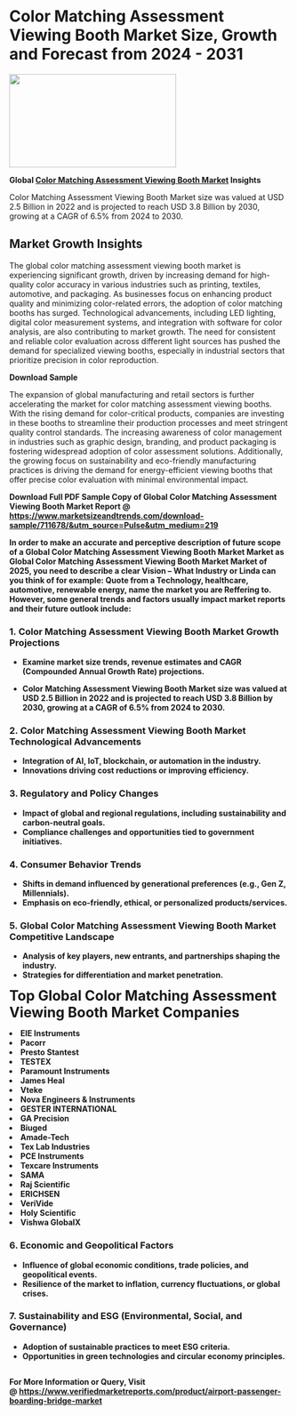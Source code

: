 <H1>Color Matching Assessment Viewing Booth Market Size, Growth and Forecast from 2024 - 2031</H1><img class="aligncenter size-medium wp-image-584254" src="https://thirdeyenews.in/wp-content/uploads/2024/09/Global-Market-Research-300x168.jpeg" alt="" width="300" height="168" /><p><strong>Global&nbsp;<a href="https://www.marketsizeandtrends.com/download-sample/711678/&amp;utm_source=Pulse&amp;utm_medium=219">Color Matching Assessment Viewing Booth Market</a> Insights</strong></p><p>Color Matching Assessment Viewing Booth Market size was valued at USD 2.5 Billion in 2022 and is projected to reach USD 3.8 Billion by 2030, growing at a CAGR of 6.5% from 2024 to 2030.</p><p><h2>Market Growth Insights</h2> <p>The global color matching assessment viewing booth market is experiencing significant growth, driven by increasing demand for high-quality color accuracy in various industries such as printing, textiles, automotive, and packaging. As businesses focus on enhancing product quality and minimizing color-related errors, the adoption of color matching booths has surged. Technological advancements, including LED lighting, digital color measurement systems, and integration with software for color analysis, are also contributing to market growth. The need for consistent and reliable color evaluation across different light sources has pushed the demand for specialized viewing booths, especially in industrial sectors that prioritize precision in color reproduction.</p> <p><strong>Download Sample</strong></p> <p>The expansion of global manufacturing and retail sectors is further accelerating the market for color matching assessment viewing booths. With the rising demand for color-critical products, companies are investing in these booths to streamline their production processes and meet stringent quality control standards. The increasing awareness of color management in industries such as graphic design, branding, and product packaging is fostering widespread adoption of color assessment solutions. Additionally, the growing focus on sustainability and eco-friendly manufacturing practices is driving the demand for energy-efficient viewing booths that offer precise color evaluation with minimal environmental impact.</p> <p><strong></p><p><span class=""><strong>Download Full PDF Sample Copy of Global Color Matching Assessment Viewing Booth Market Report</strong> @ <a href="https://www.marketsizeandtrends.com/download-sample/711678/&amp;utm_source=Pulse&amp;utm_medium=219" target="_blank">https://www.marketsizeandtrends.com/download-sample/711678/&amp;utm_source=Pulse&amp;utm_medium=219</a></span></p><p>In order to make an accurate and perceptive description of future scope of a Global&nbsp;Color Matching Assessment Viewing Booth Market Market as Global&nbsp;Color Matching Assessment Viewing Booth Market Market of 2025, you need to describe a clear Vision &ndash; What Industry or Linda can you think of for example: Quote from a Technology, healthcare, automotive, renewable energy, name the market you are Reffering to. However, some general trends and factors usually impact market reports and their future outlook include:</p><h3>1.&nbsp;<strong>Color Matching Assessment Viewing Booth Market Growth Projections</strong></h3><ul><li>Examine market size trends, revenue estimates and CAGR (Compounded Annual Growth Rate) projections.</li><li><p>Color Matching Assessment Viewing Booth Market size was valued at USD 2.5 Billion in 2022 and is projected to reach USD 3.8 Billion by 2030, growing at a CAGR of 6.5% from 2024 to 2030.</p></li></ul><h3>2.&nbsp;<strong>Color Matching Assessment Viewing Booth Market Technological Advancements</strong></h3><ul><li>Integration of AI, IoT, blockchain, or automation in the industry.</li><li>Innovations driving cost reductions or improving efficiency.</li></ul><h3>3.&nbsp;<strong>Regulatory and Policy Changes</strong></h3><ul><li>Impact of global and regional regulations, including sustainability and carbon-neutral goals.</li><li>Compliance challenges and opportunities tied to government initiatives.</li></ul><h3>4.&nbsp;<strong>Consumer Behavior Trends</strong></h3><ul><li>Shifts in demand influenced by generational preferences (e.g., Gen Z, Millennials).</li><li>Emphasis on eco-friendly, ethical, or personalized products/services.</li></ul><h3>5.&nbsp;<strong>Global Color Matching Assessment Viewing Booth Market Competitive Landscape</strong></h3><ul><li>Analysis of key players, new entrants, and partnerships shaping the industry.</li><li>Strategies for differentiation and market penetration.</li></ul><p data-pm-slice="1 1 []"><span style="color: inherit; font-family: inherit; font-size: 25px;">Top Global Color Matching Assessment Viewing Booth Market Companies</span></p><div class="" data-test-id=""><p><li>EIE Instruments</li><li> Pacorr</li><li> Presto Stantest</li><li> TESTEX</li><li> Paramount Instruments</li><li> James Heal</li><li> Vteke</li><li> Nova Engineers & Instruments</li><li> GESTER INTERNATIONAL</li><li> GA Precision</li><li> Biuged</li><li> Amade-Tech</li><li> Tex Lab Industries</li><li> PCE Instruments</li><li> Texcare Instruments</li><li> SAMA</li><li> Raj Scientific</li><li> ERICHSEN</li><li> VeriVide</li><li> Holy Scientific</li><li> Vishwa GlobalX</li></p></div><h3>6.&nbsp;<strong>Economic and Geopolitical Factors</strong></h3><ul><li>Influence of global economic conditions, trade policies, and geopolitical events.</li><li>Resilience of the market to inflation, currency fluctuations, or global crises.</li></ul><h3>7.&nbsp;<strong>Sustainability and ESG (Environmental, Social, and Governance)</strong></h3><ul><li>Adoption of sustainable practices to meet ESG criteria.</li><li>Opportunities in green technologies and circular economy principles.</li></ul><h2><strong style="font-size: 14px;">For More Information or Query, Visit @&nbsp;</strong><a style="background-color: #ffffff; font-size: 14px;" href="https://www.marketsizeandtrends.com/report/color-matching-assessment-viewing-booth-market/" target="_blank">https://www.verifiedmarketreports.com/product/airport-passenger-boarding-bridge-market</a></h2>
